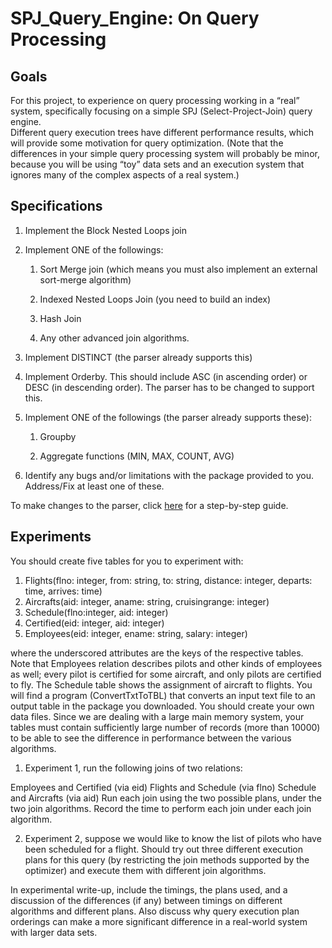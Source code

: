# SPJ_Query_Engine: On Query Processing
 
 ## Goals
For this project, to experience on query processing working in a “real” system, specifically focusing on a simple SPJ (Select-Project-Join) query engine.  
  Different query execution trees have different performance results, which will provide some motivation for query optimization.  (Note that the differences in your simple query processing system will probably be minor, because you will be using “toy” data sets and an execution system that ignores many of the complex aspects of a real system.)


## Specifications

1. Implement the Block Nested Loops join

2. Implement ONE of the followings:

    1. Sort Merge join (which means you must also implement an external sort-merge algorithm)

    2. Indexed Nested Loops Join (you need to build an index)

    3. Hash Join

    4. Any other advanced join algorithms. 

3. Implement DISTINCT (the parser already supports this)

4. Implement Orderby. This should include ASC (in ascending order) or DESC (in descending order). The parser has to be changed to support this.

5. Implement ONE of the followings (the parser already supports these):

    1. Groupby

    2. Aggregate functions (MIN, MAX, COUNT, AVG)

6. Identify any bugs and/or limitations with the package provided to you. Address/Fix at least one of these.

To make changes to the parser, click [here](https://www.comp.nus.edu.sg/~tankl/cs3223/project/tutorial.htm) for a step-by-step guide.


## Experiments
You should create five tables for you to experiment with:

1. Flights(flno: integer, from: string, to: string, distance: integer, departs: time, arrives: time)
2. Aircrafts(aid: integer, aname: string, cruisingrange: integer)
3. Schedule(flno:integer, aid: integer)
4. Certified(eid: integer, aid: integer)
5. Employees(eid: integer, ename: string, salary: integer)

where the underscored attributes are the keys of the respective tables. Note that Employees relation describes pilots and other kinds of employees as well; every pilot is certified for some aircraft, and only pilots are certified to fly. The Schedule table shows the assignment of aircraft to flights. You will find a program (ConvertTxtToTBL) that converts an input text file to an output table in the package you downloaded. You should create your own data files. Since we are dealing with a large main memory system, your tables must contain sufficiently large number of records (more than 10000) to be able to see the difference in performance between the various algorithms.

1. Experiment 1, run the following joins of two relations:

Employees and Certified (via eid)
Flights and Schedule (via flno)
Schedule and Aircrafts (via aid)
Run each join using the two possible plans, under the two join algorithms. Record the time to perform each join under each join algorithm.

2. Experiment 2, suppose we would like to know the list of pilots who have been scheduled for a flight.  Should try out three different execution plans for this query (by restricting the join methods supported by the optimizer) and execute them with different join algorithms.

In experimental write-up, include the timings, the plans used, and a discussion of the differences (if any) between timings on different algorithms and different plans.   Also discuss why query execution plan orderings can make a more significant difference in a real-world system with larger data sets.
